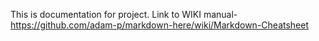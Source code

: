 This is documentation for project.
Link to WIKI manual- https://github.com/adam-p/markdown-here/wiki/Markdown-Cheatsheet
